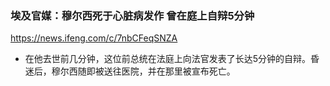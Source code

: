 ### 埃及官媒：穆尔西死于心脏病发作 曾在庭上自辩5分钟
https://news.ifeng.com/c/7nbCFeqSNZA
- 在他去世前几分钟，这位前总统在法庭上向法官发表了长达5分钟的自辩。昏迷后，穆尔西随即被送往医院，并在那里被宣布死亡。